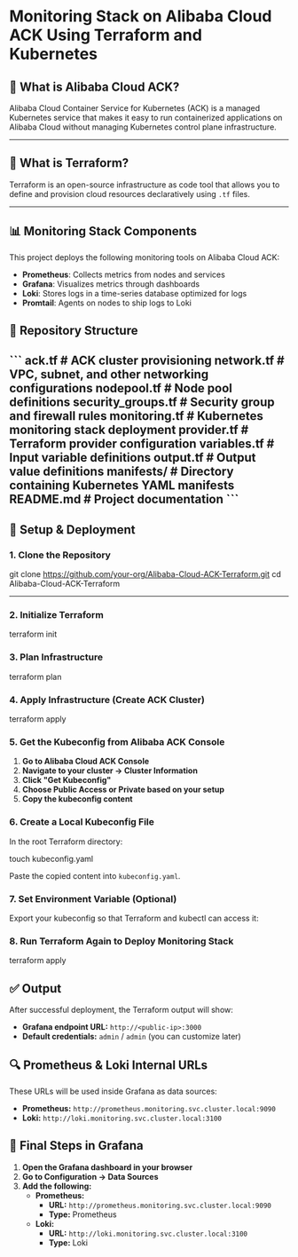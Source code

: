 # Monitoring Stack on Alibaba Cloud ACK Using Terraform and Kubernetes

## 🔷 What is Alibaba Cloud ACK?

Alibaba Cloud Container Service for Kubernetes (ACK) is a managed Kubernetes service that makes it easy to run containerized applications on Alibaba Cloud without managing Kubernetes control plane infrastructure.

---

## 🔧 What is Terraform?

Terraform is an open-source infrastructure as code tool that allows you to define and provision cloud resources declaratively using `.tf` files.

---

## 📊 Monitoring Stack Components

This project deploys the following monitoring tools on Alibaba Cloud ACK:

- **Prometheus**: Collects metrics from nodes and services
- **Grafana**: Visualizes metrics through dashboards
- **Loki**: Stores logs in a time-series database optimized for logs
- **Promtail**: Agents on nodes to ship logs to Loki

## 📁 Repository Structure
\`\`\`
ack.tf                  # ACK cluster provisioning
network.tf              # VPC, subnet, and other networking configurations
nodepool.tf             # Node pool definitions
security_groups.tf      # Security group and firewall rules
monitoring.tf           # Kubernetes monitoring stack deployment
provider.tf             # Terraform provider configuration
variables.tf            # Input variable definitions
output.tf               # Output value definitions
manifests/              # Directory containing Kubernetes YAML manifests
README.md               # Project documentation
\`\`\`
---
## 🚀 Setup & Deployment

### 1. Clone the Repository

git clone https://github.com/your-org/Alibaba-Cloud-ACK-Terraform.git
cd Alibaba-Cloud-ACK-Terraform

---
### 2. Initialize Terraform

terraform init


### 3. Plan Infrastructure


terraform plan


### 4. Apply Infrastructure (Create ACK Cluster)

terraform apply


### 5. Get the Kubeconfig from Alibaba ACK Console

1. **Go to Alibaba Cloud ACK Console**
2. **Navigate to your cluster → Cluster Information**
3. **Click "Get Kubeconfig"**
4. **Choose Public Access or Private based on your setup**
5. **Copy the kubeconfig content**

### 6. Create a Local Kubeconfig File

In the root Terraform directory:

touch kubeconfig.yaml


Paste the copied content into `kubeconfig.yaml`.

### 7. Set Environment Variable (Optional)

Export your kubeconfig so that Terraform and kubectl can access it:


### 8. Run Terraform Again to Deploy Monitoring Stack

terraform apply


## ✅ Output

After successful deployment, the Terraform output will show:

- **Grafana endpoint URL:** `http://<public-ip>:3000`
- **Default credentials:** `admin` / `admin` (you can customize later)

## 🔍 Prometheus & Loki Internal URLs

These URLs will be used inside Grafana as data sources:

- **Prometheus:** `http://prometheus.monitoring.svc.cluster.local:9090`
- **Loki:** `http://loki.monitoring.svc.cluster.local:3100`

## 📌 Final Steps in Grafana

1. **Open the Grafana dashboard in your browser**
2. **Go to Configuration → Data Sources**
3. **Add the following:**
   - **Prometheus:**
     - **URL:** `http://prometheus.monitoring.svc.cluster.local:9090`
     - **Type:** Prometheus
   - **Loki:**
     - **URL:** `http://loki.monitoring.svc.cluster.local:3100`
     - **Type:** Loki


